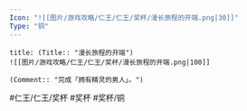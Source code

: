 ```yaml
---
Icon: "![[图片/游戏攻略/仁王/仁王/奖杯/漫长旅程的开端.png|30]]"
Type: "铜"
---
```

```ad-common-bronze-trophy
title: (Title:: "漫长旅程的开端")
![[图片/游戏攻略/仁王/仁王/奖杯/漫长旅程的开端.png|100]]

(Comment:: "完成「拥有精灵的男人」。")
```

#仁王/仁王/奖杯 #奖杯 #奖杯/铜
